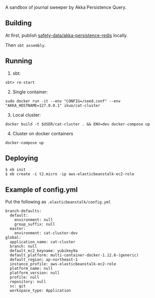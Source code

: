 A sandbox of journal sweeper by Akka Persistence Query.

## Building

At first, publish [safety-data/akka-persistence-redis](https://github.com/safety-data/akka-persistence-redis) locally.

Then `sbt assembly`.

## Running


1) sbt:

```
sbt> re-start
```

2) Single container:

```
sudo docker run -it --env "CONFIG=/seed.conf" --env "AKKA_HOSTNAME=127.0.0.1" ikuo/cat-cluster
```

3) Local cluster:

```
docker build -t $USER/cat-cluster . && ENV=dev docker-compose up
```

4) Cluster on docker containers

```
docker-compose up
```

## Deploying

```
$ eb init
$ eb create -i t2.micro -ip aws-elasticbeanstalk-ec2-role
```

## Example of config.yml

Put the following as `.elasticbeanstalk/config.yml`

```
branch-defaults:
  default:
    environment: null
    group_suffix: null
  master:
    environment: cat-cluster-dev
global:
  application_name: cat-cluster
  branch: null
  default_ec2_keyname: yubikey9a
  default_platform: multi-container-docker-1.12.6-(generic)
  default_region: ap-northeast-1
  instance_profile: aws-elasticbeanstalk-ec2-role
  platform_name: null
  platform_version: null
  profile: null
  repository: null
  sc: git
  workspace_type: Application
```
